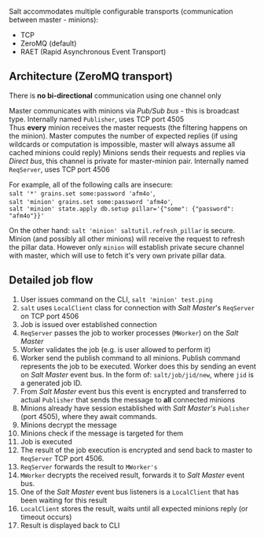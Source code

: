 Salt accommodates multiple configurable transports (communication between master - minions):
 - TCP
 - ZeroMQ (default)
 - RAET (Rapid Asynchronous Event Transport)

## Architecture (ZeroMQ transport)
There is **no bi-directional** communication using one channel only
  
Master communicates with minions via _Pub/Sub bus_ - this is broadcast type. Internally named `Publisher`, uses TCP port 4505   
Thus **every** minion receives the master requests (the filtering happens on the minion).
Master computes the number of expected replies (if using wildcards or computation is impossible, master will always assume all cached minions could reply)
Minions sends their requests and replies via _Direct bus_, this channel is private for master-minion pair. Internally named `ReqServer`, uses TCP port 4506 

For example, all of the following calls are insecure:  
`salt '*' grains.set some:password 'afm4o'`,  
`salt 'minion' grains.set some:password 'afm4o'`,  
`salt 'minion' state.apply db.setup pillar='{"some": {"password": "afm4o"}}'`  

On the other hand:
`salt 'minion' saltutil.refresh_pillar` is secure.  
Minion (and possibly all other minions) will receive the request to
refresh the pillar data. However only `minion` will establish private secure channel with master, which will use to fetch it's very own private pillar data.

## Detailed job flow
 1. User issues command on the CLI, `salt 'minion' test.ping`
 2. `salt` uses `LocalClient` class for connection with _Salt Master_'s `ReqServer` on TCP port 4506
 3. Job is issued over established connection
 4. `ReqServer` passes the job to worker processes (`MWorker`) on the _Salt Master_
 5. Worker validates the job (e.g. is user allowed to perform it)
 6. Worker send the publish command to all minions. Publish command represents the job to be executed. 
 Worker does this by sending an event on _Salt Master_ event bus. In the form of: `salt/job/jid/new`, where `jid` is a generated job ID.
 7. From _Salt Master_ event bus this event is encrypted and transferred to actual `Publisher` that sends the message to
 **all** connected minions
 8. Minions already have session established with _Salt Master's_ `Publisher` (port 4505), where they await commands.
 9. Minions decrypt the message
 10. Minions check if the message is targeted for them
 11. Job is executed
 12. The result of the job execution is encrypted and send back to master to `ReqServer` TCP port 4506.
 13. `ReqServer` forwards the result to `MWorker's`
 14. `MWorker` decrypts the received result, forwards it to _Salt Master_ event bus.
 15. One of the _Salt Master_ event bus listeners is a `LocalClient` that has been waiting for this result
 16. `LocalClient` stores the result, waits until all expected minions reply (or timeout occurs)
 17. Result is displayed back to CLI
 